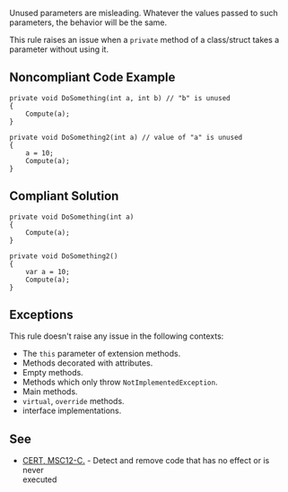 
Unused parameters are misleading. Whatever the values passed to such parameters, the behavior will be the same.

This rule raises an issue when a `private` method of a class/struct takes a parameter without using it.

## Noncompliant Code Example


    private void DoSomething(int a, int b) // "b" is unused
    {
        Compute(a);
    }
    
    private void DoSomething2(int a) // value of "a" is unused
    {
        a = 10;
        Compute(a);
    }


## Compliant Solution


    private void DoSomething(int a)
    {
        Compute(a);
    }
    
    private void DoSomething2()
    {
        var a = 10;
        Compute(a);
    }


## Exceptions

This rule doesn't raise any issue in the following contexts:

- The `this` parameter of extension methods.
- Methods decorated with attributes.
- Empty methods.
- Methods which only throw `NotImplementedException`.
- Main methods.
- `virtual`, `override` methods.
- interface implementations.


## See

- [CERT, MSC12-C.](https://www.securecoding.cert.org/confluence/x/NYA5) - Detect and remove code that has no effect or is never<br>  executed


